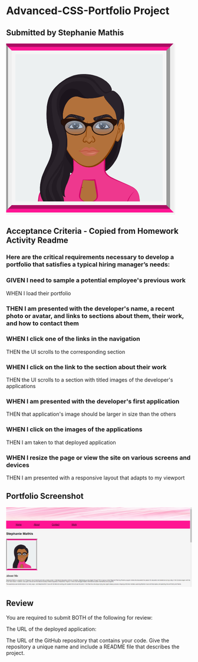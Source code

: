 # Advanced-CSS-Portfolio Project 
## Submitted by Stephanie Mathis


<img src="Stephanie's Avatar.png"> 


## Acceptance Criteria - Copied from Homework Activity Readme
### Here are the critical requirements necessary to develop a portfolio that satisfies a typical hiring manager’s needs:

### GIVEN I need to sample a potential employee's previous work
WHEN I load their portfolio
### THEN I am presented with the developer's name, a recent photo or avatar, and links to sections about them, their work, and how to contact them
### WHEN I click one of the links in the navigation
THEN the UI scrolls to the corresponding section
### WHEN I click on the link to the section about their work
THEN the UI scrolls to a section with titled images of the developer's applications
### WHEN I am presented with the developer's first application
THEN that application's image should be larger in size than the others
### WHEN I click on the images of the applications
THEN I am taken to that deployed application
### WHEN I resize the page or view the site on various screens and devices
THEN I am presented with a responsive layout that adapts to my viewport

## Portfolio Screenshot

<img src="Screenshot.png"> 


## Review
You are required to submit BOTH of the following for review:

The URL of the deployed application: 

The URL of the GitHub repository that contains your code. Give the repository a unique name and include a README file that describes the project.